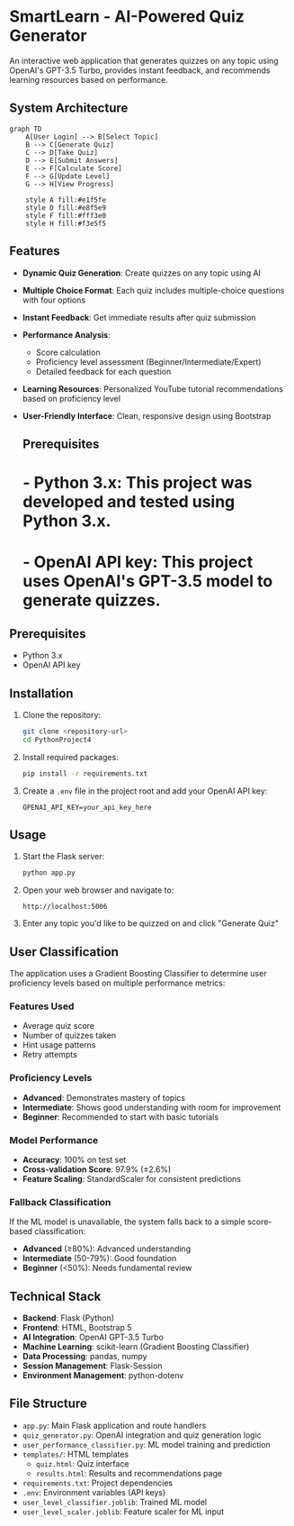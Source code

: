 # SmartLearn - AI-Powered Quiz Generator

An interactive web application that generates quizzes on any topic using OpenAI's GPT-3.5 Turbo, provides instant feedback, and recommends learning resources based on performance.

## System Architecture

```mermaid
graph TD
    A[User Login] --> B[Select Topic]
    B --> C[Generate Quiz]
    C --> D[Take Quiz]
    D --> E[Submit Answers]
    E --> F[Calculate Score]
    F --> G[Update Level]
    G --> H[View Progress]
    
    style A fill:#e1f5fe
    style D fill:#e8f5e9
    style F fill:#fff3e0
    style H fill:#f3e5f5
```


## Features

- **Dynamic Quiz Generation**: Create quizzes on any topic using AI
- **Multiple Choice Format**: Each quiz includes multiple-choice questions with four options
- **Instant Feedback**: Get immediate results after quiz submission
- **Performance Analysis**: 
  - Score calculation
  - Proficiency level assessment (Beginner/Intermediate/Expert)
  - Detailed feedback for each question
- **Learning Resources**: Personalized YouTube tutorial recommendations based on proficiency level
- **User-Friendly Interface**: Clean, responsive design using Bootstrap

  ## Prerequisites
  # - Python 3.x: This project was developed and tested using Python 3.x.
  # - OpenAI API key: This project uses OpenAI's GPT-3.5 model to generate quizzes.

## Prerequisites

- Python 3.x
- OpenAI API key

## Installation

1. Clone the repository:
   ```bash
   git clone <repository-url>
   cd PythonProject4
   ```

2. Install required packages:
   ```bash
   pip install -r requirements.txt
   ```

3. Create a `.env` file in the project root and add your OpenAI API key:
   ```
   OPENAI_API_KEY=your_api_key_here
   ```

## Usage

1. Start the Flask server:
   ```bash
   python app.py
   ```

2. Open your web browser and navigate to:
   ```
   http://localhost:5006
   ```

3. Enter any topic you'd like to be quizzed on and click "Generate Quiz"

## User Classification

The application uses a Gradient Boosting Classifier to determine user proficiency levels based on multiple performance metrics:

### Features Used
- Average quiz score
- Number of quizzes taken
- Hint usage patterns
- Retry attempts

### Proficiency Levels
- **Advanced**: Demonstrates mastery of topics
- **Intermediate**: Shows good understanding with room for improvement
- **Beginner**: Recommended to start with basic tutorials

### Model Performance
- **Accuracy**: 100% on test set
- **Cross-validation Score**: 97.9% (±2.6%)
- **Feature Scaling**: StandardScaler for consistent predictions

### Fallback Classification
If the ML model is unavailable, the system falls back to a simple score-based classification:
- **Advanced** (≥80%): Advanced understanding
- **Intermediate** (50-79%): Good foundation
- **Beginner** (<50%): Needs fundamental review

## Technical Stack

- **Backend**: Flask (Python)
- **Frontend**: HTML, Bootstrap 5
- **AI Integration**: OpenAI GPT-3.5 Turbo
- **Machine Learning**: scikit-learn (Gradient Boosting Classifier)
- **Data Processing**: pandas, numpy
- **Session Management**: Flask-Session
- **Environment Management**: python-dotenv

## File Structure

- `app.py`: Main Flask application and route handlers
- `quiz_generator.py`: OpenAI integration and quiz generation logic
- `user_performance_classifier.py`: ML model training and prediction
- `templates/`: HTML templates
  - `quiz.html`: Quiz interface
  - `results.html`: Results and recommendations page
- `requirements.txt`: Project dependencies
- `.env`: Environment variables (API keys)
- `user_level_classifier.joblib`: Trained ML model
- `user_level_scaler.joblib`: Feature scaler for ML input



